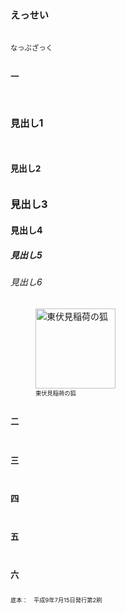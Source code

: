 <!DOCTYPE html>
<html lang="ja">
<head>
<meta charset="utf-8" />
<link rel="stylesheet" type="text/css" href="style.css" />
<style>
@page {
	font-size: 0.71rem;
	width: auto;
	height: auto;
	size: auto;
	margin-top: 5rem;
	margin-bottom: 5.3rem;
	margin-left: 3.35rem;
	margin-right: 3.35rem;
}
html {
	font-size: 0.708em;
	line-height: 1.882;
}
h1 {
	font-size: 1.35rem;
	line-height: 5.646rem;
}
h2 {
	font-size: 1.177rem;
	line-height: 3.764rem;
}
.colophon, figcaption {
	font-size: 0.82rem;
}
.author {
	font-size: 1rem;
}
</style>
<style>
</style>
<title>えっせい</title>
</head>
<body>
<h1 class="title">えっせい</h1>
<div class="author">なっぷざっく</div>
<h2><a id="midashi10">一</a></h2>

# 見出し1

## 見出し2
### 見出し3
#### 見出し4
##### 見出し5
###### 見出し6




<figure>
<img src=" " width="128" height="128" alt="東伏見稲荷の狐">
<figcaption>東伏見稲荷の狐</figcaption>
</figure>


<h2><a id="midashi20">二</a></h2>




<h2><a id="midashi30">三</a></h2>



<h2><a id="midashi40">四</a></h2>



<h2><a id="midashi50">五</a></h2>




<h2><a id="midashi60">六</a></h2>



<p class="colophon">底本：　平成<span class="tcy">9</span>年<span class="tcy">7</span>月<span class="tcy">15</span>日発行第<span class="tcy">2</span>刷</p>
</body>
</html>

